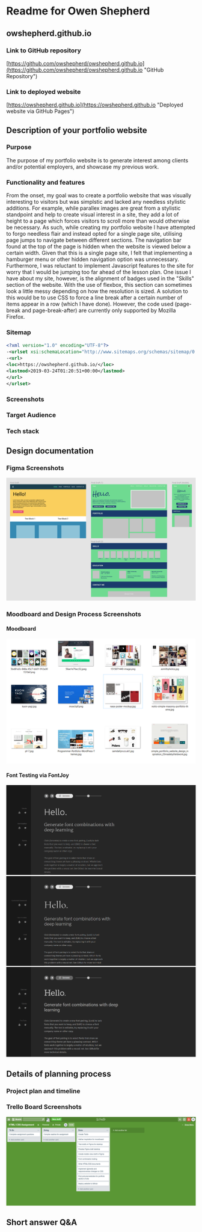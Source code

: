 # Readme for Owen Shepherd #
## owshepherd.github.io ##

### Link to GitHub repository ###
[https://github.com/owshepherd/owshepherd.github.io](https://github.com/owshepherd/owshepherd.github.io "GitHub Repository")

### Link to deployed website ###
[https://owshepherd.github.io](https://owshepherd.github.io "Deployed website via GitHub Pages")

## Description of your portfolio website ##
### Purpose ###
The purpose of my portfolio website is to generate interest among clients and/or potential employers, and showcase my previous work.

### Functionality and features ###
From the onset, my goal was to create a portfolio website that was visually interesting to visitors but was simplstic and lacked any needless stylistic additions. For example, while parallex images are great from a stylistic standpoint and help to create visual interest in a site, they add a lot of height to a page which forces visitors to scroll more than would otherwise be necessary. As such, while creating my portfolio website I have attempted to forgo needless flair and instead opted for a single page site, utilising page jumps to navigate between different sections.
The navigation bar found at the top of the page is hidden when the website is viewed below a certain width. Given that this is a single page site, I felt that implementing a hamburger menu or other hidden navigation option was unnecessary. Furthermore, I was reluctant to implement Javascript features to the site for worry that I would be jumping too far ahead of the lesson plan.
One issue I have about my site, however, is the alignment of badges used in the "Skills" section of the website. With the use of flexbox, this section can sometimes look a little messy depending on how the resolution is sized. A solution to this would be to use CSS to force a line break after a certain number of items appear in a row (which I have done). However, the code used (page-break and page-break-after) are currently only supported by Mozilla Firefox.

### Sitemap ###
```xml
<?xml version="1.0" encoding="UTF-8"?>
-<urlset xsi:schemaLocation="http://www.sitemaps.org/schemas/sitemap/0.9 http://www.sitemaps.org/schemas/sitemap/0.9/sitemap.xsd" xmlns:xsi="http://www.w3.org/2001/XMLSchema-instance" xmlns="http://www.sitemaps.org/schemas/sitemap/0.9">
-<url>
<loc>https://owshepherd.github.io/</loc>
<lastmod>2019-03-24T01:20:51+00:00</lastmod>
</url>
</urlset>
```

### Screenshots ###

### Target Audience ###

### Tech stack ###

## Design documentation ##
### Figma Screenshots ###
![Figma](readme/figma.png)

### Moodboard and Design Process Screenshots ###
#### Moodboard ####
![Moodboard](readme/moodboard.png)

#### Font Testing via FontJoy ####
![FontJoy 1](readme/fontjoy0.png)
![FontJoy 2](readme/fontjoy1.png)
![FontJoy 3](readme/fontjoy2.png)

## Details of planning process ##
### Project plan and timeline ###


### Trello Board Screenshots ###
![Trello](readme/trello.png)


## Short answer Q&A ##